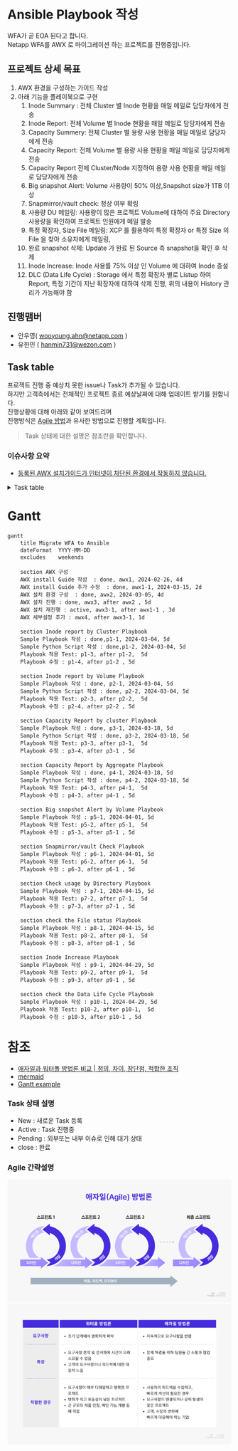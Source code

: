 # Ansible Playbook 작성
WFA가 곧 EOA 된다고 합니다.</br>
Netapp WFA를 AWX 로 마이그레이션 하는 프로젝트를 진행중입니다.

## 프로젝트 상세 목표
1. AWX 환경을 구성하는 가이드 작성
2. 아래 기능을 플레이북으로 구현
   1. Inode Summary : 전체 Cluster 별 Inode 현황을 매일 메일로 담당자에게 전송
   2. Inode Report: 전체 Volume 별 Inode 현황을 매일 메일로 담당자에게 전송
   3. Capacity Summery: 전체 Cluster 별 용량 사용 현황을 매일 메일로 담당자에게 전송
   4. Capacity Report: 전체 Volume 별 용량 사용 현황을 매일 메일로 담당자에게 전송
   5. Capacity Report 전체 Cluster/Node 지정하여 용량 사용 현황을 매일 메일로 담당자에게 전송
   6. Big snapshot Alert: Volume 사용량이 50% 이상,Snapshot size가 1TB 이상
   7. Snapmirror/vault check: 정상 여부 확링
   8. 사용량 DU 메일링: 사용량이 많은 프로젝트 Volume에 대하여 주요 Directory 사용량을 확인하여 프로젝트 인원에게 메일 발송
   9. 특정 확장자, Size File 메일링: XCP 를 활용하여 특정 확장자 or 특정 Size 의 File 을 찾아 소유자에게 메일링, 
   10. 완료 snapshot 삭제: Update 가 완료 된 Source 측 snapshot을 확인 후 삭제
   11. Inode Increase: Inode 사용률 75% 이상 인 Volume 에 대하여 Inode 증설
   12. DLC (Data Life Cycle) : Storage 에서 특정 확장자 별로 Listup 하여 Report, 특정 기간이 지난 확장자에 대하여 삭제 진행, 위의 내용이 History 관리가 가능해야 함

## 진행맴버
- 안우영( wooyoung.ahn@netapp.com )
- 유한민 ( hanmin731@wezon.com )

## Task table
프로젝트 진행 중 예상치 못한 issue나 Task가 추가될 수 있습니다.</br>
하지만 고객측에서는 전체적인 프로젝트 종료 예상날짜에 대해 업데이트 받기를 원합니다.</br>
진행상황에 대해 아래와 같이 보여드리며 </br>
진행방식은 [Agile 방법](https://www.redhat.com/ko/topics/devops/what-is-agile-methodology)과 유사한 방법으로 진행할 계획입니다.

> Task 상태에 대한 설명은 참조란을 확인합니다.

### 이슈사항 요약
- [등록된 AWX 설치가이드가 인터넷이 차단된 환경에서 작동하지 않습니다.](https://github.com/netappkr/AnsiblePlaybook/issues/2)
<details>
<summary>Task table</summary>

|분류|Task|시작일자|종료일자|담당자|상태|산출물|주석|
|----|--- |  ---  |  ---  | ---  |---| ---- |---|
| AWX 구성                          | AWX 설치 가이드 작성           |2024-02-26|2024-02-29| 안우영 | done | [가이드 문서](../AWX/install/Readme.md) | --- |
| AWX 구성                          | AWX 설치 환경 구성             |2024-03-05|22024-03-08| 유한민 | Active | --- | --- |
| AWX 구성                          | AWX 설치                      |2024-03-18|22024-03-20| 안우영,유한민 | done | ---  | 외부망 연결 문제로 가이드 수정후 재시도 |
| AWX 구성                          | AWX 설치 가이드 추가 수정       |2024-03-13|22024-03-15| 안우영 | done | [가이드 문서](../AWX/install/install_with_out_internet.md) | --- |
| AWX 구성                          | AWX 설치 재진행                |2024-03-18|22024-03-20| 안우영,유한민 | done | 설치 진행중  | --- |
| Inode report by Cluster Playbook | Sample Playbook 작성           |2024-03-04|2024-03-08| 안우영 | done | [Inode report by Cluster Playbook](./playbooks/GetInodebyCluster.yaml) | --- |
| Inode report by Cluster Playbook | Sample python script 작성      |2024-03-04|2024-03-08| 안우영 | done | [generate_table.py](./script/generate_table.py) | --- |
| Inode report by Cluster Playbook | Playbook 적용 Test             |2024-03---|2024-03---| 안우영,유한민 | New | --- | --- |
| Inode report by Volume Playbook  | Sample Playbook 작성           |2024-03-04|2024-03-08| 안우영 | done | [Inode report by Volume Playbook](./playbooks/GetInodebyVolume.yaml) | --- |
| Inode report by Volume Playbook  | Sample python script 작성      |2024-03-04|2024-03-08| 안우영 | done | [generate_table.py](./script/generate_table.py) | --- |
| Inode report by Volume Playbook  | Playbook 적용 Test             |2024-03---|2024-03---| 안우영,유한민 | New | --- | --- |
| Capacity Report by cluster Playbook | Sample Playbook 작성        |2024-03-18|2024-03-22| 안우영 | done | [Capacity Report by cluster Playbook](./playbooks/GetSpaceUsagebyCluster.yaml) | --- |
| Capacity Report by cluster Playbook  | Sample python script 작성  |2024-03-18|2024-03-22| 안우영 | done | [generate_table.py](./script/generate_table.py) | --- |
| Capacity Report by cluster Playbook  | Playbook 적용 Test         |2024-03---|2024-03---| 안우영,유한민 | New | --- |
| Capacity Report by Volume Playbook | Sample Playbook 작성         |2024-03-18|2024-03-22| 안우영 | done | [Capacity Report by cluster Playbook](./playbooks/GetSpaceUsagebyCluster.yaml) | --- |
| Capacity Report by Volume Playbook  | Sample python script 작성   |2024-03-18|2024-03-22| 안우영 | done | [generate_table.py](./script/generate_table.py) | --- |
| Capacity Report by Volume Playbook  | Playbook 적용 Test          |2024-03---|2024-03---| 안우영,유한민 | New | --- | --- |


</details>

# Gantt
```mermaid
gantt
    title Migrate WFA to Ansible
    dateFormat  YYYY-MM-DD
    excludes    weekends

    section AWX 구성
    AWX install Guide 작성  : done, awx1, 2024-02-26, 4d
    AWX install Guide 추가 수정  : done, awx1-1, 2024-03-15, 2d
    AWX 설치 환경 구성  : done, awx2, 2024-03-05, 4d
    AWX 설치 진행 : done, awx3, after awx2 , 5d
    AWX 설치 재진행 : active, awx3-1, after awx1-1 , 3d
    AWX 세부설정 추가 : awx4, after awx3-1, 1d

    section Inode report by Cluster Playbook
    Sample Playbook 작성 : done,p1-1, 2024-03-04, 5d
    Sample Python Script 작성 : done,p1-2, 2024-03-04, 5d
    Playbook 적용 Test: p1-3, after p1-2,  5d
    Playbook 수정 : p1-4, after p1-2 , 5d

    section Inode report by Volume Playbook
    Sample Playbook 작성 : done, p2-1, 2024-03-04, 5d
    Sample Python Script 작성 : done, p2-2, 2024-03-04, 5d
    Playbook 적용 Test: p2-3, after p2-2,  5d
    Playbook 수정 : p2-4, after p2-2 , 5d

    section Capacity Report by cluster Playbook
    Sample Playbook 작성 : done, p3-1, 2024-03-18, 5d
    Sample Python Script 작성 : done, p3-2, 2024-03-18, 5d
    Playbook 적용 Test: p3-3, after p3-1,  5d
    Playbook 수정 : p3-4, after p3-1 , 5d

    section Capacity Report by Aggregate Playbook
    Sample Playbook 작성 : done, p4-1, 2024-03-18, 5d
    Sample Python Script 작성 : done, p4-2, 2024-03-18, 5d
    Playbook 적용 Test: p4-3, after p4-1,  5d
    Playbook 수정 : p4-3, after p4-1 , 5d

    section Big snapshot Alert by Volume Playbook
    Sample Playbook 작성 : p5-1, 2024-04-01, 5d
    Playbook 적용 Test: p5-2, after p5-1,  5d
    Playbook 수정 : p5-3, after p5-1 , 5d

    section Snapmirror/vault Check Playbook
    Sample Playbook 작성 : p6-1, 2024-04-01, 5d
    Playbook 적용 Test: p6-2, after p6-1,  5d
    Playbook 수정 : p6-3, after p6-1 , 5d

    section Check usage by Directory Playbook
    Sample Playbook 작성 : p7-1, 2024-04-15, 5d
    Playbook 적용 Test: p7-2, after p7-1,  5d
    Playbook 수정 : p7-3, after p7-1 , 5d

    section check the File status Playbook
    Sample Playbook 작성 : p8-1, 2024-04-15, 5d
    Playbook 적용 Test: p8-2, after p8-1,  5d
    Playbook 수정 : p8-3, after p8-1 , 5d

    section Inode Increase Playbook
    Sample Playbook 작성 : p9-1, 2024-04-29, 5d
    Playbook 적용 Test: p9-2, after p9-1,  5d
    Playbook 수정 : p9-3, after p9-1 , 5d

    section check the Data Life Cycle Playbook
    Sample Playbook 작성 : p10-1, 2024-04-29, 5d
    Playbook 적용 Test: p10-2, after p10-1,  5d
    Playbook 수정 : p10-3, after p10-1 , 5d
```

# 참조
- [애자일과 워터폴 방법론 비교 | 정의, 차이, 장단점, 적합한 조직](https://www.codestates.com/blog/content/%EC%95%A0%EC%9E%90%EC%9D%BC%EB%B0%A9%EB%B2%95%EB%A1%A0-%EC%9B%8C%ED%84%B0%ED%8F%B4%EB%B0%A9%EB%B2%95%EB%A1%A0)
- [mermaid](https://mermaid.js.org/syntax/gantt.html)
- [Gantt example](https://github.com/mermaidjs/mermaidjs.github.io/blob/master/gantt.md)
### Task 상태 설명
- New : 새로운 Task 등록
- Active : Task 진행중
- Pending : 외부또는 내부 이슈로 인해 대기 상태
- close : 완료

### Agile 간략설명
![Img](./Images/애자일-방법론-정의-장점-단점-프로세스.webp)
![Img](./Images/애자일-방법론-워터폴-방법론-비교-차이점-장단점-특징-요구사항.webp)

